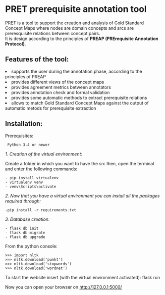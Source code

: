 # PRET prerequisite annotation tool 
PRET is a tool to support the creation and analysis of Gold Standard Concept Maps 
where nodes are domain concepts and arcs are preresquisite relations between concept pairs.\
It is design according to the principles of **PREAP (PRErequisite Annotation Protocol)**.

## Features of the tool:
<li>supports the user during the annotation phase, according to the principles of PREAP
<li>provides different views of the concept maps
<li>provides agreement metrics between annotators
<li>provides annotation check and formal validation
<li>provides some  automatic methods to extract prerequisite relations
<li>allows to match Gold Standard Concept Maps against the output of automatic metods for prerequisite extraction


## Installation:
Prerequisites:

	 Python 3.4 or newer


*1. Creation of the virtual environment:*	
    
   Create a folder in which you want to have the src
   then, open the terminal and enter the following commands:
   
    - pip install virtualenv 
    - virtualenv venv       
    - venv\Scripts\activate
    
*2. Now that you have a virtual environment you can install all the packages required through:*

	-pip install -r requirements.txt 
	
*3. Database creation:*

	- flask db init
	- flask db migrate
	- flask db upgrade
  
  From the python console:

    >>> import nltk
    >>> nltk.download('punkt')
    >>> nltk.download('stopwords')
    >>> nltk.download('wordnet')
    

To start the website insert (with the virtual environment activated): flask run 

Now you can open your browser on http://127.0.0.1:5000/


